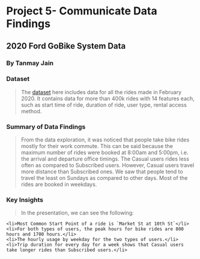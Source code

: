 # Project 5- Communicate Data Findings 
## 2020 Ford GoBike System Data
### By Tanmay Jain

### Dataset
> The [dataset](https://s3.amazonaws.com/baywheels-data/202002-baywheels-tripdata.csv.zip) here includes data for all the rides made in February 2020. It contains data for more than 400k rides with 14 features each, such as start time of ride, duration of ride, user type, rental access method.

### Summary of Data Findings
> From the data exploration, it was noticed that people take bike rides mostly for their work commute. This can be said because the maximum number of rides were booked at 8:00am and 5:00pm, i.e. the arrival and departure office timings.
> The Casual users rides less often as compared to Subscribed users. However, Casual users travel more distance than Subscribed ones. 
> We saw that people tend to travel the least on Sundays as compared to other days. Most of the rides are booked in weekdays.
 
### Key Insights
> In the presentation, we can see the following:
> <ul>
    <li>Most Common Start Point of a ride is `Market St at 10th St`</li>
    <li>For both types of users, the peak hours for bike rides are 800 hours and 1700 hours.</li>
    <li>The hourly usage by weekday for the two types of users.</li>
    <li>Trip duration for every day for a week shows that Casual users take longer rides than Subscribed users.</li>
</ul>
